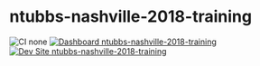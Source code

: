 # ntubbs-nashville-2018-training

![CI none](https://img.shields.io/badge/ci-none-orange.svg)
[![Dashboard ntubbs-nashville-2018-training](https://img.shields.io/badge/dashboard-ntubbs_nashville_2018_training-yellow.svg)](https://dashboard.pantheon.io/sites/9caf7e76-b7b2-4fd5-9313-375116d800ba#dev/code)
[![Dev Site ntubbs-nashville-2018-training](https://img.shields.io/badge/site-ntubbs_nashville_2018_training-blue.svg)](http://dev-ntubbs-nashville-2018-training.pantheonsite.io/)